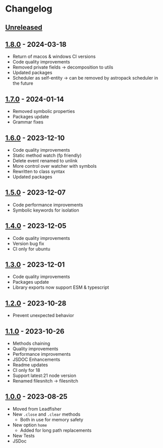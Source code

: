 # Changelog

## [Unreleased][unreleased]

## [1.8.0][] - 2024-03-18

- Return of macos & windows CI versions
- Code quality improvements
- Removed private fields -> decomposition to utils
- Updated packages
- Scheduler as self-entity -> can be removed by astropack scheduler in the future

## [1.7.0][] - 2024-01-14

- Removed symbolic properties
- Packages update
- Grammar fixes

## [1.6.0][] - 2023-12-10

- Code quality improvements
- Static method watch (fp friendly)
- Delete event renamed to unlink
- More control over watcher with symbols
- Rewritten to class syntax
- Updated packages

## [1.5.0][] - 2023-12-07

- Code performance improvements
- Symbolic keywords for isolation

## [1.4.0][] - 2023-12-05

- Code quality improvements
- Version bug fix
- CI only for ubuntu

## [1.3.0][] - 2023-12-01

- Code quality improvements
- Packages update
- Library exports now support ESM & typescript

## [1.2.0][] - 2023-10-28

- Prevent unexpected behavior

## [1.1.0][] - 2023-10-26

- Methods chaining
- Quality improvements
- Performance improvements
- JSDOC Enhancements
- Readme updates
- CI only for 18
- Support latest:21 node version
- Renamed filesnitch -> filesnitch

## [1.0.0][] - 2023-08-25

- Moved from Leadfisher
- New <code>.close</code> and <code>.clear</code> methods
  - Both in use for memory safety
- New option <code>home</code>
  - Added for long path replacements
- New Tests
- JSDoc

[unreleased]: https://github.com/astrohelm/filesnitch/compare/v1.8.0...HEAD
[1.8.0]: https://github.com/astrohelm/filesnitch/compare/v1.7.0...v1.8.0
[1.7.0]: https://github.com/astrohelm/filesnitch/compare/v1.6.0...v1.7.0
[1.6.0]: https://github.com/astrohelm/filesnitch/compare/v1.5.0...v1.6.0
[1.5.0]: https://github.com/astrohelm/filesnitch/compare/v1.4.0...v1.5.0
[1.4.0]: https://github.com/astrohelm/filesnitch/compare/v1.3.0...v1.4.0
[1.3.0]: https://github.com/astrohelm/filesnitch/compare/v1.3.0...v1.4.0
[1.3.0]: https://github.com/astrohelm/filesnitch/compare/v1.2.0...v1.3.0
[1.2.0]: https://github.com/astrohelm/filesnitch/compare/v1.1.0...v1.2.0
[1.1.0]: https://github.com/astrohelm/filesnitch/compare/v1.0.0...v1.1.0
[1.0.0]: https://github.com/astrohelm/filesnitch/releases/tag/v1.0.0

